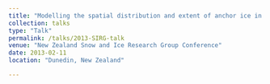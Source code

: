 ```yaml
---
title: "Modelling the spatial distribution and extent of anchor ice in Antarctica"
collection: talks
type: "Talk"
permalink: /talks/2013-SIRG-talk
venue: "New Zealand Snow and Ice Research Group Conference"
date: 2013-02-11
location: "Dunedin, New Zealand"

---
```

